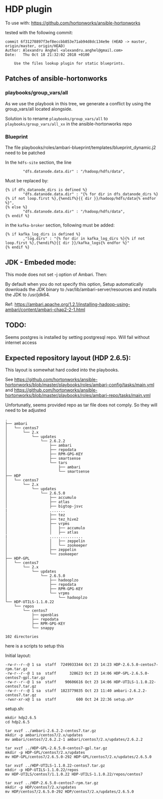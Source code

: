 # HDP plugin

To use with:
https://github.com/hortonworks/ansible-hortonworks

tested with the following commit:

```
commit 6f31278897f3ef8eccbb853e71ab94d8dc134e9e (HEAD -> master, origin/master, origin/HEAD)
Author: Alexandru Anghel <alexandru.anghel@gmail.com>
Date:   Thu Oct 18 21:32:02 2018 +0100

    Use the files lookup plugin for static blueprints.
```

## Patches of ansible-hortonworks

### playbooks/group_vars/all

As we use the playbook in this tree, we generate a conflict by using the group_vars/all located alongside.

Solution is to rename `playbooks/group_vars/all` to `playbooks/group_vars/all_xx`  in the ansible-hortonworks repo

### Blueprint

The file playbooks/roles/ambari-blueprint/templates/blueprint_dynamic.j2 need to be patched

In the `hdfs-site` section, the line

```
        "dfs.datanode.data.dir" : "/hadoop/hdfs/data",
```
        
Must be replaced by:

```
{% if dfs_datanode_dirs is defined %}
        "dfs.datanode.data.dir" : "{% for dir in dfs_datanode_dirs %}{% if not loop.first %},{%endif%}{{ dir }}/hadoop/hdfs/data{% endfor %}",
{% else %}
        "dfs.datanode.data.dir" : "/hadoop/hdfs/data",
{% endif %}
```

in the `kafka-broker` section, following must be added:

```
{% if kafka_log_dirs is defined %}
        ,"log.dirs" : "{% for dir in kafka_log_dirs %}{% if not loop.first %},{%endif%}{{ dir }}/kafka_logs{% endfor %}"
{% endif %}

```

## JDK - Embeded mode:

This mode does not set -j option of Ambari. Then:

By default when you do not specify this option, Setup automatically downloads the JDK binary to /var/lib/ambari-server/resources and installs the JDK to /usr/jdk64.

Ref:
https://ambari.apache.org/1.2.1/installing-hadoop-using-ambari/content/ambari-chap2-2-1.html



## TODO:

Seems postgres is installed by setting postgresql repo. Will fail without internet access


## Expected repository layout (HDP 2.6.5):

This layout is somewhat hard coded into the playbooks.
 
See https://github.com/hortonworks/ansible-hortonworks/blob/master/playbooks/roles/ambari-config/tasks/main.yml and https://github.com/hortonworks/ansible-hortonworks/blob/master/playbooks/roles/ambari-repo/tasks/main.yml

Unfortunatly, seems provided repo as tar file does not comply. So they will need to be adjusted


``` 
.
├── ambari
│   └── centos7
│       └── 2.x
│           └── updates
│               └── 2.6.2.2
│                   ├── ambari
│                   ├── repodata
│                   ├── RPM-GPG-KEY
│                   ├── smartsense
│                   └── tars
│                       ├── ambari
│                       └── smartsense
├── HDP
│   └── centos7
│       └── 2.x
│           └── updates
│               └── 2.6.5.0
│                   ├── accumulo
│                   ├── atlas
│                   ├── bigtop-jsvc
|                   .......
│                   ├── tez
│                   ├── tez_hive2
│                   ├── vrpms
│                   │   ├── accumulo
│                   │   ├── atlas
|                   ...............
│                   │   ├── zeppelin
│                   │   └── zookeeper
│                   ├── zeppelin
│                   └── zookeeper
├── HDP-GPL
│   └── centos7
│       └── 2.x
│           └── updates
│               └── 2.6.5.0
│                   ├── hadooplzo
│                   ├── repodata
│                   ├── RPM-GPG-KEY
│                   └── vrpms
│                       └── hadooplzo
└── HDP-UTILS-1.1.0.22
    └── repos
        └── centos7
            ├── openblas
            ├── repodata
            ├── RPM-GPG-KEY
            └── snappy

102 directories
```

here is a scripts to setup this 


Initial layout:

```
-rw-r--r--@ 1 sa  staff  7249933344 Oct 23 14:23 HDP-2.6.5.0-centos7-rpm.tar.gz
-rw-r--r--@ 1 sa  staff      328623 Oct 23 14:06 HDP-GPL-2.6.5.0-centos7-gpl.tar.gz
-rw-r--r--@ 1 sa  staff    90606616 Oct 23 14:06 HDP-UTILS-1.1.0.22-centos7.tar.gz
-rw-r--r--@ 1 sa  staff  1823779835 Oct 23 11:40 ambari-2.6.2.2-centos7.tar.gz
-rwxr-xr-x@ 1 sa  staff         600 Oct 24 22:36 setup.sh*
```

setup.sh:

```
mkdir hdp2.6.5
cd hdp2.6.5

tar xvzf ../ambari-2.6.2.2-centos7.tar.gz
mkdir -p ambari/centos7/2.x/updates
mv ambari/centos7/2.6.2.2-1 ambari/centos7/2.x/updates/2.6.2.2

tar xvzf ../HDP-GPL-2.6.5.0-centos7-gpl.tar.gz
mkdir -p HDP-GPL/centos7/2.x/updates
mv HDP-GPL/centos7/2.6.5.0-292 HDP-GPL/centos7/2.x/updates/2.6.5.0

tar xvzf ../HDP-UTILS-1.1.0.22-centos7.tar.gz
mkdir -p HDP-UTILS-1.1.0.22/repos
mv HDP-UTILS/centos7/1.1.0.22 HDP-UTILS-1.1.0.22/repos/centos7

tar xvzf ../HDP-2.6.5.0-centos7-rpm.tar.gz
mkdir -p HDP/centos7/2.x/updates
mv HDP/centos7/2.6.5.0-292 HDP/centos7/2.x/updates/2.6.5.0
```





